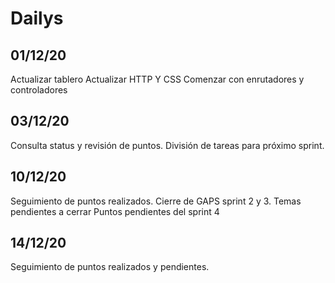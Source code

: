 
<h1>Dailys</h1>

<h2>01/12/20</h2>

Actualizar tablero 
Actualizar HTTP Y CSS
Comenzar con enrutadores y controladores

<h2>03/12/20</h2>

Consulta status y revisión de puntos.
División de tareas para próximo sprint.

<h2>10/12/20</h2>

Seguimiento de puntos realizados.
Cierre de GAPS sprint 2 y 3.
Temas pendientes a cerrar
Puntos pendientes del sprint 4

<h2>14/12/20</h2>

Seguimiento de puntos realizados y pendientes.


